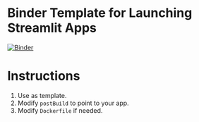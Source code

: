 # Binder Template for Launching Streamlit Apps

[![Binder](https://mybinder.org/badge_logo.svg)](https://mybinder.org/v2/gh/ml-starter-packs/binder-streamlit/main?urlpath=app/)

# Instructions
1. Use as template.
1. Modify `postBuild` to point to your app.
1. Modify `Dockerfile` if needed.
